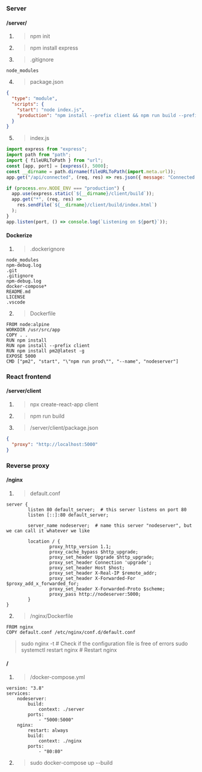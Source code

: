 ### Server

#### /server/

1. > npm init
2. > npm install express
3. > .gitignore
```
node_modules
```
4. > package.json

```json
{
  "type": "module",
  "scripts": {
    "start": "node index.js",
    "production": "npm install --prefix client && npm run build --prefix client && npm install && NODE_ENV=production npm start"
  }
}
```

5. > index.js

```javascript
import express from "express";
import path from "path";
import { fileURLToPath } from "url";
const [app, port] = [express(), 5000];
const __dirname = path.dirname(fileURLToPath(import.meta.url));
app.get("/api/connected", (req, res) => res.json({ message: "Connected!" }));

if (process.env.NODE_ENV === "production") {
  app.use(express.static(`${__dirname}/client/build`));
  app.get("*", (req, res) =>
    res.sendFile(`${__dirname}/client/build/index.html`)
  );
}
app.listen(port, () => console.log(`Listening on ${port}`));
```

#### Dockerize

1. > .dockerignore
```
node_modules
npm-debug.log
.git
.gitignore
npm-debug.log
docker-compose*
README.md
LICENSE
.vscode
```

2. > Dockerfile
```
FROM node:alpine
WORKDIR /usr/src/app
COPY . .
RUN npm install
RUN npm install --prefix client
RUN npm install pm2@latest -g
EXPOSE 5000
CMD ["pm2", "start", "\"npm run prod\"", "--name", "nodeserver"]
```

### React frontend

#### /server/client

1. > npx create-react-app client
2. > npm run build
3. > /server/client/package.json
```json
{
  "proxy": "http://localhost:5000"
}
```

### Reverse proxy

#### /nginx

1. > default.conf
```
server {
        listen 80 default_server;  # this server listens on port 80
        listen [::]:80 default_server;
        
        server_name nodeserver;  # name this server "nodeserver", but we can call it whatever we like

        location / {
                proxy_http_version 1.1;
                proxy_cache_bypass $http_upgrade;
                proxy_set_header Upgrade $http_upgrade;
                proxy_set_header Connection 'upgrade';
                proxy_set_header Host $host;
                proxy_set_header X-Real-IP $remote_addr;
                proxy_set_header X-Forwarded-For $proxy_add_x_forwarded_for;
                proxy_set_header X-Forwarded-Proto $scheme;
                proxy_pass http://nodeserver:5000;
        }
}
```
2. > /nginx/Dockerfile
```
FROM nginx
COPY default.conf /etc/nginx/conf.d/default.conf
```

> sudo nginx -t # Check if the configuration file is free of errors
> sudo systemctl restart nginx # Restart nginx


#### /

1. > /docker-compose.yml
```
version: "3.8"
services:
    nodeserver:
        build:
            context: ./server
        ports:
            - "5000:5000"
    nginx:
        restart: always
        build:
            context: ./nginx
        ports:
            - "80:80"
```

2. > sudo docker-compose up --build


